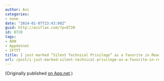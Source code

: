 ```yaml
---
author: Avi
categories:
- none
date: "2014-01-07T23:43:08Z"
guid: http://aviflax.com/?p=8720
id: 8720
tags:
- ADN
- Appdotnet
- IFTTT
title: I just marked “Silent Technical Privilege” as a favorite in Readability. http://www.readability.com/articles/nn9gxa2u
url: /post/i-just-marked-silent-technical-privilege-as-a-favorite-in-readability-httpwww-readability-comarticlesnn9gxa2u/
---
```

(Originally published [on App.net](http://alpha.app.net/aviflax/post/19187055).)